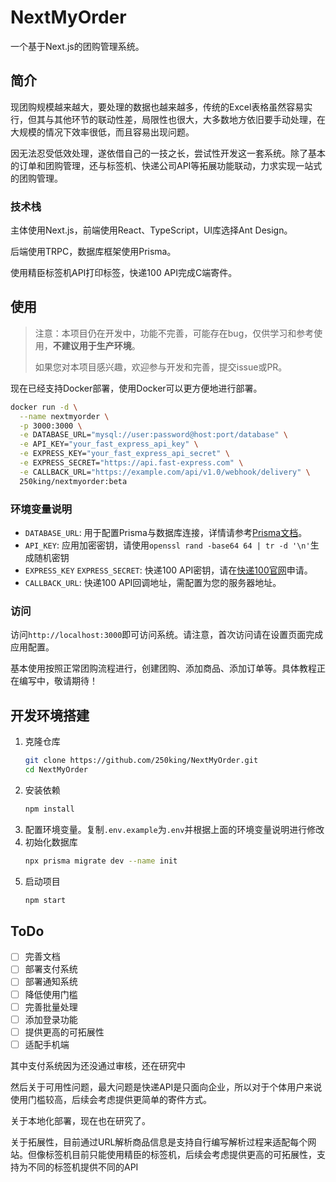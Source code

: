 # NextMyOrder

一个基于Next.js的团购管理系统。

## 简介

现团购规模越来越大，要处理的数据也越来越多，传统的Excel表格虽然容易实行，但其与其他环节的联动性差，局限性也很大，大多数地方依旧要手动处理，在大规模的情况下效率很低，而且容易出现问题。

因无法忍受低效处理，遂依借自己的一技之长，尝试性开发这一套系统。除了基本的订单和团购管理，还与标签机、快递公司API等拓展功能联动，力求实现一站式的团购管理。

### 技术栈

主体使用Next.js，前端使用React、TypeScript，UI库选择Ant Design。

后端使用TRPC，数据库框架使用Prisma。

使用精臣标签机API打印标签，快递100 API完成C端寄件。

## 使用

> 注意：本项目仍在开发中，功能不完善，可能存在bug，仅供学习和参考使用，**不建议用于生产环境**。
> 
> 如果您对本项目感兴趣，欢迎参与开发和完善，提交issue或PR。

现在已经支持Docker部署，使用Docker可以更方便地进行部署。

```bash
docker run -d \
  --name nextmyorder \
  -p 3000:3000 \
  -e DATABASE_URL="mysql://user:password@host:port/database" \
  -e API_KEY="your_fast_express_api_key" \
  -e EXPRESS_KEY="your_fast_express_api_secret" \
  -e EXPRESS_SECRET="https://api.fast-express.com" \
  -e CALLBACK_URL="https://example.com/api/v1.0/webhook/delivery" \
  250king/nextmyorder:beta
```

### 环境变量说明
- `DATABASE_URL`: 用于配置Prisma与数据库连接，详情请参考[Prisma文档](https://www.prisma.io/docs/orm/reference/connection-urls)。
- `API_KEY`: 应用加密密钥，请使用`openssl rand -base64 64 | tr -d '\n'`生成随机密钥
- `EXPRESS_KEY` `EXPRESS_SECRET`: 快递100 API密钥，请在[快递100官网](https://api.kuaidi100.com/manager/v2/myinfo/enterprise)申请。
- `CALLBACK_URL`: 快递100 API回调地址，需配置为您的服务器地址。

### 访问
访问`http://localhost:3000`即可访问系统。请注意，首次访问请在设置页面完成应用配置。

基本使用按照正常团购流程进行，创建团购、添加商品、添加订单等。具体教程正在编写中，敬请期待！

## 开发环境搭建

1. 克隆仓库
   ```bash
   git clone https://github.com/250king/NextMyOrder.git
   cd NextMyOrder
   ```
2. 安装依赖
   ```bash
   npm install
   ```
3. 配置环境变量。复制`.env.example`为`.env`并根据上面的环境变量说明进行修改
4. 初始化数据库
   ```bash
   npx prisma migrate dev --name init
   ```
5. 启动项目
   ```bash
   npm start
   ```

## ToDo
- [ ] 完善文档
- [ ] 部署支付系统
- [ ] 部署通知系统
- [ ] 降低使用门槛
- [ ] 完善批量处理
- [ ] 添加登录功能
- [ ] 提供更高的可拓展性
- [ ] 适配手机端

其中支付系统因为还没通过审核，还在研究中

然后关于可用性问题，最大问题是快递API是只面向企业，所以对于个体用户来说使用门槛较高，后续会考虑提供更简单的寄件方式。

关于本地化部署，现在也在研究了。

关于拓展性，目前通过URL解析商品信息是支持自行编写解析过程来适配每个网站。但像标签机目前只能使用精臣的标签机，后续会考虑提供更高的可拓展性，支持为不同的标签机提供不同的API
